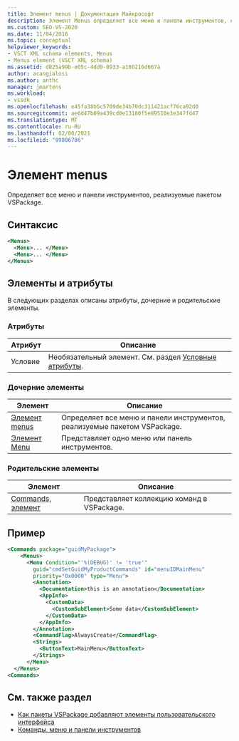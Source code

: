 ```yaml
---
title: Элемент menus | Документация Майкрософт
description: Элемент Menus определяет все меню и панели инструментов, которые реализует VSPackage. В этой статье содержится пример.
ms.custom: SEO-VS-2020
ms.date: 11/04/2016
ms.topic: conceptual
helpviewer_keywords:
- VSCT XML schema elements, Menus
- Menus element (VSCT XML schema)
ms.assetid: d825a99b-e05c-4dd9-8933-a180216d667a
author: acangialosi
ms.author: anthc
manager: jmartens
ms.workload:
- vssdk
ms.openlocfilehash: e45fa38b5c5709de34b70dc311421acf76ca92d0
ms.sourcegitcommit: ae6d47b09a439cd0e13180f5e89510e3e347fd47
ms.translationtype: MT
ms.contentlocale: ru-RU
ms.lasthandoff: 02/08/2021
ms.locfileid: "99886786"
---
```

# <a name="menus-element"></a>Элемент menus
Определяет все меню и панели инструментов, реализуемые пакетом VSPackage.

## <a name="syntax"></a>Синтаксис

```xml
<Menus>
  <Menu>... </Menu>
  <Menu>... </Menu>
</Menus>
```

## <a name="attributes-and-elements"></a>Элементы и атрибуты
 В следующих разделах описаны атрибуты, дочерние и родительские элементы.

### <a name="attributes"></a>Атрибуты

|Атрибут|Описание|
|---------------|-----------------|
|Условие|Необязательный элемент. См. раздел [Условные атрибуты](../extensibility/vsct-xml-schema-conditional-attributes.md).|

### <a name="child-elements"></a>Дочерние элементы

|Элемент|Описание|
|-------------|-----------------|
|[Элемент menus](../extensibility/menus-element.md)|Определяет все меню и панели инструментов, реализуемые пакетом VSPackage.|
|[Элемент Menu](../extensibility/menu-element.md)|Представляет одно меню или панель инструментов.|

### <a name="parent-elements"></a>Родительские элементы

|Элемент|Описание|
|-------------|-----------------|
|[Commands, элемент](../extensibility/commands-element.md)|Представляет коллекцию команд в VSPackage.|

## <a name="example"></a>Пример

```xml
<Commands package="guidMyPackage">
    <Menus>
      <Menu Condition="'%(DEBUG)' != 'true'"
        guid="cmdSetGuidMyProductCommands" id="menuIDMainMenu"
        priority="0x0000" type="Menu">
        <Annotation>
          <Documentation>this is an annotation</Documentation>
          <AppInfo>
            <CustomData>
              <CustomSubElement>Some data</CustomSubElement>
            </CustomData>
          </AppInfo>
        </Annotation>
        <CommandFlag>AlwaysCreate</CommandFlag>
        <Strings>
          <ButtonText>MainMenu</ButtonText>
        </Strings>
      </Menu>
  </Menus>
<Commands>
```

## <a name="see-also"></a>См. также раздел
- [Как пакеты VSPackage добавляют элементы пользовательского интерфейса](../extensibility/internals/how-vspackages-add-user-interface-elements.md)
- [Команды, меню и панели инструментов](../extensibility/internals/commands-menus-and-toolbars.md)
